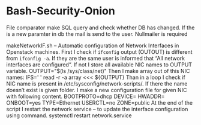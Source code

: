 # Bash-Security-Onion

File comparator make SQL query and check whether DB has changed. If the is a new paramter in db the mail is send to the user. Nullmailer is required

makeNetworkIF.sh – Automatic configuration of Network Interfaces in Openstack machines.
First I check if `ifconfig` output (OUTOUT) is different from `ifconfig -a`. If they are the same user is informed that “All network interfaces are configured”. If not I store all available NIC names to OUTPUT variable.
OUTPUT="$(ls /sys/class/net)"
Then I make array out of this NIC names:
IFS=' ' read -r -a array <<< ${OUTPUT}
Than in a loop I check if NIC name is present in /etc/sysconfig/network-scripts/. If there the name doesn’t exist  is given folder. I make a new configuration file for given NIC with following content.
BOOTPROTO=dhcp
DEVICE=<NIC NAME>
HWADDR=<NIC MAC address>
ONBOOT=yes
TYPE=Ethernet
USERCTL=no
ZONE=public
At the end of the script I restart the network service – to update the interface configuration using command.
systemctl restart network.service
 
